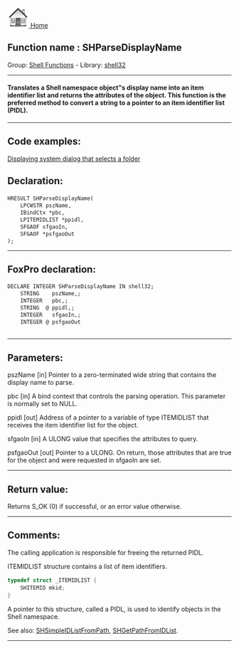 [<img src="../../images/home.png"> Home ](https://github.com/VFPX/Win32API)  

## Function name : SHParseDisplayName
Group: [Shell Functions](../../functions_group.md#Shell_Functions)  -  Library: [shell32](../../Libraries.md#shell32)  
***  


#### Translates a Shell namespace object"s display name into an item identifier list and returns the attributes of the object. This function is the preferred method to convert a string to a pointer to an item identifier list (PIDL).
***  


## Code examples:
[Displaying system dialog that selects a folder](../../samples/sample_364.md)  

## Declaration:
```foxpro  
HRESULT SHParseDisplayName(
	LPCWSTR pszName,
	IBindCtx *pbc,
	LPITEMIDLIST *ppidl,
	SFGAOF sfgaoIn,
	SFGAOF *psfgaoOut
);  
```  
***  


## FoxPro declaration:
```foxpro  
DECLARE INTEGER SHParseDisplayName IN shell32;
	STRING    pszName,;
	INTEGER   pbc,;
	STRING  @ ppidl,;
	INTEGER   sfgaoIn,;
	INTEGER @ psfgaoOut
  
```  
***  


## Parameters:
pszName
[in] Pointer to a zero-terminated wide string that contains the display name to parse.

pbc
[in] A bind context that controls the parsing operation. This parameter is normally set to NULL.

ppidl
[out] Address of a pointer to a variable of type ITEMIDLIST that receives the item identifier list for the object.

sfgaoIn
[in] A ULONG value that specifies the attributes to query. 

psfgaoOut
[out] Pointer to a ULONG. On return, those attributes that are true for the object and were requested in sfgaoIn are set.  
***  


## Return value:
Returns S_OK (0) if successful, or an error value otherwise.  
***  


## Comments:
The calling application is responsible for freeing the returned PIDL.  
  
ITEMIDLIST structure contains a list of item identifiers.   
```cpp
typedef struct _ITEMIDLIST {  
	SHITEMID mkid;  
}
```
A pointer to this structure, called a PIDL, is used to identify objects in the Shell namespace.  
  
See also: [SHSimpleIDListFromPath](../shell32/SHSimpleIDListFromPath.md), [SHGetPathFromIDList](../shell32/SHGetPathFromIDList.md).  
  
***  

